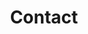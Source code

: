 ---
layout: careers
title: "Contact"
meta_title: "Careers at Ferreti Lab"
header: 
    version: full
    title: Careers
    caption: The OICR team is growing quickly. We are innovative dedicated professionals who bring expertise to each of our roles. We are looking for individuals interested in being a part of culture of excellence that will result in Ontario being recognized internationally as a leading jurisdiction for cancer research.
    image: ferretti-theme-banner.png
    icon: icon-careers
permalink: "/careers/"
---
